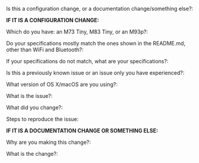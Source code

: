 Is this a configuration change, or a documentation change/something else?:

**IF IT IS A CONFIGURATION CHANGE:**

Which do you have: an M73 Tiny, M83 Tiny, or an M93p?:

Do your specifications mostly match the ones shown in the README.md, other than WiFi and Bluetooth?:

If your specifications do not match, what are your specifications?:

Is this a previously known issue or an issue only you have experienced?:

What version of OS X/macOS are you using?:

What is the issue?:

What did you change?:

Steps to reproduce the issue:

**IF IT IS A DOCUMENTATION CHANGE OR SOMETHING ELSE:**

Why are you making this change?:

What is the change?:
